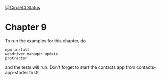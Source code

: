 [![CircleCI Status](https://circleci.com/gh/testing-angular-applications/testing-angular-applications.svg?style=shield)](https://circleci.com/gh/testing-angular-applications/testing-angular-applications)

# Chapter 9

To run the examples for this chapter, do

    npm install
    webdriver-manager update
    protractor

and the tests will run. Don't forget to start the contacts app from
contacts-app-starter first!

